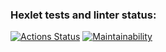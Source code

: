 ### Hexlet tests and linter status:
[![Actions Status](https://github.com/alex-p14/php-project-48/workflows/hexlet-check/badge.svg)](https://github.com/alex-p14/php-project-48/actions)
[![Maintainability](https://api.codeclimate.com/v1/badges/4a4c79c27f591e365b66/maintainability)](https://codeclimate.com/github/alex-p14/php-project-48/maintainability)

